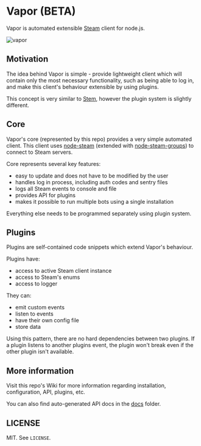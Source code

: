 # Vapor (BETA)

Vapor is automated extensible [Steam](http://store.steampowered.com/about/) client for node.js.

![vapor](https://cloud.githubusercontent.com/assets/2640934/8464564/6946c9be-2043-11e5-9189-d5fe5e334c88.png)

## Motivation

The idea behind Vapor is simple - provide lightweight client which will contain only the most necessary functionality, such as being able to log in, and make this client's behaviour extensible by using plugins.

This concept is very similar to [Stem](https://github.com/alvinl/stem), however the plugin system is slightly different.

## Core

Vapor's core (represented by this repo) provides a very simple automated client. This client uses [node-steam](https://github.com/seishun/node-steam) (extended with [node-steam-groups](https://github.com/scholtzm/node-steam-groups)) to connect to Steam servers.

Core represents several key features:
- easy to update and does not have to be modified by the user
- handles log in process, including auth codes and sentry files
- logs all Steam events to console and file
- provides API for plugins
- makes it possible to run multiple bots using a single installation

Everything else needs to be programmed separately using plugin system.

## Plugins

Plugins are self-contained code snippets which extend Vapor's behaviour.

Plugins have:
- access to active Steam client instance
- access to Steam's enums
- access to logger

They can:
- emit custom events
- listen to events
- have their own config file
- store data

Using this pattern, there are no hard dependencies between two plugins. If a plugin listens to another plugins event, the plugin won't break even if the other plugin isn't available.

## More information

Visit this repo's Wiki for more information regarding installation, configuration, API, plugins, etc.

You can also find auto-generated API docs in the [docs](docs) folder.

## LICENSE

MIT. See `LICENSE`.
